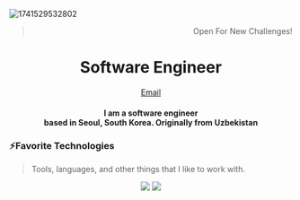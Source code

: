 ![1741529532802](https://github.com/user-attachments/assets/55c42909-2fd6-4906-a48f-c9b264763eac)
<div align="center">
  <blockquote align="right">Open For New Challenges!</blockquote>
</div>

<p align="center">
  <h1 align="center">Software Engineer</h1>
</p>
<p align="center">
    <a href="mailto:abdulazizxalilov30@gmail.com">Email</a>
</p>
<p align="center">
  <h4 align="center" style="max-width: 600;">I am a software engineer <br /> based in Seoul, South Korea. Originally from Uzbekistan</h4>
</p>

### ⚡Favorite Technologies

> Tools, languages, and other things that I like to work with.

<div align="center">
  <img src="https://skillicons.dev/icons?i=nestjs,js,ts,react,nextjs,vuejs,redux,bootstrap,tailwind,sass,materialui,threejs,nodejs,express" />
  <img src="https://skillicons.dev/icons?i=aws,docker,postgresql,mysql,firebase,mongodb,supabase,graphql,git,notion,figma,vite,androidstudio,webstorm" />
</div>

